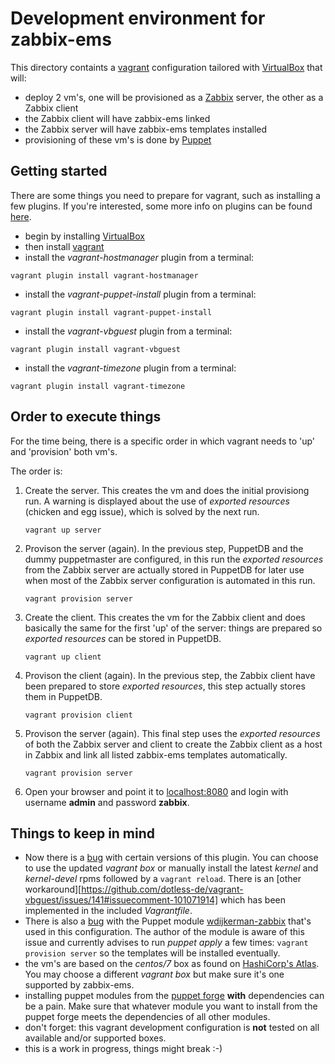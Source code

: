 # Development environment for zabbix-ems

This directory containts a [vagrant](https://www.vagrantup.com) configuration tailored with [VirtualBox](https://www.virtualbox.org) that will:
* deploy 2 vm's, one will be provisioned as a [Zabbix](http://www.zabbix.com) server, the other as a Zabbix client
* the Zabbix client will have zabbix-ems linked
* the Zabbix server will have zabbix-ems templates installed
* provisioning of these vm's is done by [Puppet](https://puppetlabs.com)

## Getting started
There are some things you need to prepare for vagrant, such as installing a few plugins. If you're interested, some more info on plugins can be found [here](https://github.com/mitchellh/vagrant/wiki/Available-Vagrant-Plugins).
* begin by installing [VirtualBox](https://www.virtualbox.org)
* then install [vagrant](https://www.vagrantup.com)
* install the _vagrant-hostmanager_ plugin from a terminal:
```
vagrant plugin install vagrant-hostmanager
```
* install the _vagrant-puppet-install_ plugin from a terminal:
```
vagrant plugin install vagrant-puppet-install
```
* install the _vagrant-vbguest_ plugin from a terminal:
```
vagrant plugin install vagrant-vbguest
```
* install the _vagrant-timezone_ plugin from a terminal:
```
vagrant plugin install vagrant-timezone
```

## Order to execute things
For the time being, there is a specific order in which vagrant needs to 'up' and 'provision' both vm's.

The order is:

1. Create the server. This creates the vm and does the initial provisiong run. A warning is displayed about the use of _exported resources_ (chicken and egg issue), which is solved by the next run.
    ```
    vagrant up server
    ```
2. Provison the server (again). In the previous step, PuppetDB and the dummy puppetmaster are configured, in this run the _exported resources_ from the Zabbix server are actually stored in PuppetDB for later use when most of the Zabbix server configuration is automated in this run.
    ```
    vagrant provision server
    ```
3. Create the client. This creates the vm for the Zabbix client and does basically the same for the first 'up' of the server: things are prepared so _exported resources_ can be stored in PuppetDB.
    ```
    vagrant up client
    ```
4. Provison the client (again). In the previous step, the Zabbix client have been prepared to store _exported resources_, this step actually stores them in PuppetDB.
    ```
    vagrant provision client
    ```
5. Provison the server (again). This final step uses the _exported resources_ of both the Zabbix server and client to create the Zabbix client as a host in Zabbix and link all listed zabbix-ems templates automatically.
    ```
    vagrant provision server
    ```
6. Open your browser and point it to [localhost:8080](http://localhost:8080) and login with username **admin** and password **zabbix**.

## Things to keep in mind
* Now there is a [bug](https://github.com/dotless-de/vagrant-vbguest/issues/161) with certain versions of this plugin. You can choose to use the updated _vagrant box_ or manually install the latest _kernel_ and _kernel-devel_ rpms followed by a `vagrant reload`. There is an [other workaround][https://github.com/dotless-de/vagrant-vbguest/issues/141#issuecomment-101071914] which has been implemented in the included _Vagrantfile_.
* There is also a [bug](https://forge.puppetlabs.com/wdijkerman/zabbix#when-using-exported-resources) with the Puppet module [wdijkerman-zabbix](https://forge.puppetlabs.com/wdijkerman/zabbix) that's used in this configuration. The author of the module is aware of this issue and currently advises to run _puppet apply_ a few times: `vagrant provision server` so the templates will be installed eventually.
* the vm's are based on the _centos/7_ box as found on [HashiCorp's Atlas](https://atlas.hashicorp.com/search). You may choose a different _vagrant box_ but make sure it's one supported by zabbix-ems.
* installing puppet modules from the [puppet forge](https://forge.puppetlabs.com) **with** dependencies can be a pain. Make sure that whatever module you want to install from the puppet forge meets the dependencies of all other modules.
* don't forget: this vagrant development configuration is **not** tested on all available and/or supported boxes.
* this is a work in progress, things might break :-)

